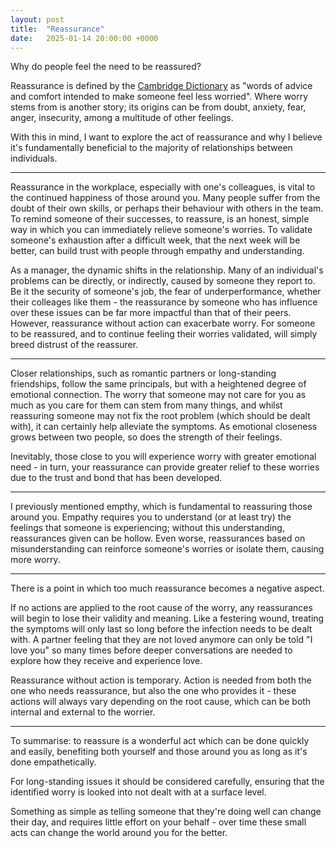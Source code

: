 ```yaml
---
layout: post
title:  "Reassurance"
date:   2025-01-14 20:00:00 +0000
---
```


Why do people feel the need to be reassured?  

Reassurance is defined by the [Cambridge Dictionary](https://dictionary.cambridge.org/dictionary/english/reassurance) as "words of advice and comfort intended to make someone feel less worried". Where worry stems from is another story; its origins can be from doubt, anxiety, fear, anger, insecurity, among a multitude of other feelings. 

With this in mind, I want to explore the act of reassurance and why I believe it's fundamentally beneficial to the majority of relationships between individuals.

---

Reassurance in the workplace, especially with one's colleagues, is vital to the continued happiness of those around you. Many people suffer from the doubt of their own skills, or perhaps their behaviour with others in the team. To remind someone of their successes, to reassure, is an honest, simple way in which you can immediately relieve someone's worries. To validate someone's exhaustion after a difficult week, that the next week will be better, can build trust with people through empathy and understanding.

As a manager, the dynamic shifts in the relationship. Many of an individual's problems can be directly, or indirectly, caused by someone they report to. Be it the security of someone's job, the fear of underperformance, whether their colleages like them - the reassurance by someone who has influence over these issues can be far more impactful than that of their peers. However, reassurance without action can exacerbate worry. For someone to be reassured, and to continue feeling their worries validated, will simply breed distrust of the reassurer. 

---

Closer relationships, such as romantic partners or long-standing friendships, follow the same principals, but with a heightened degree of emotional connection. The worry that someone may not care for you as much as you care for them can stem from many things, and whilst reassuring someone may not fix the root problem (which should be dealt with), it can certainly help alleviate the symptoms. As emotional closeness grows between two people, so does the strength of their feelings. 

Inevitably, those close to you will experience worry with greater emotional need - in turn, your reassurance can provide greater relief to these worries due to the trust and bond that has been developed.


---


I previously mentioned empthy, which is fundamental to reassuring those around you. Empathy requires you to understand (or at least try) the feelings that someone is experiencing; without this understanding, reassurances given can be hollow. Even worse, reassurances based on misunderstanding can reinforce someone's worries or isolate them, causing more worry.

---

There is a point in which too much reassurance becomes a negative aspect.

If no actions are applied to the root cause of the worry, any reassurances will begin to lose their validity and meaning. Like a festering wound, treating the symptoms will only last so long before the infection needs to be dealt with. A partner feeling that they are not loved anymore can only be told "I love you" so many times before deeper conversations are needed to explore how they receive and experience love.

Reassurance without action is temporary. Action is needed from both the one who needs reassurance, but also the one who provides it - these actions will always vary depending on the root cause, which can be both internal and external to the worrier.

---

To summarise: to reassure is a wonderful act which can be done quickly and easily, benefiting both yourself and those around you as long as it's done empathetically. 

For long-standing issues it should be considered carefully, ensuring that the identified worry is looked into not dealt with at a surface level.

Something as simple as telling someone that they're doing well can change their day, and requires little effort on your behalf - over time these small acts can change the world around you for the better.